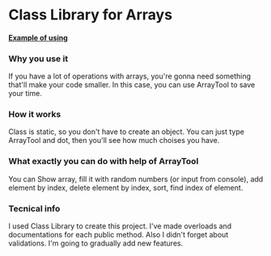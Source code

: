# Class Library for Arrays

#### [Example of using](https://github.com/teafr/Collection-of-practice/tree/practice_with_ref_out_and_enum)

### Why you use it
If you have a lot of operations with arrays, you're gonna need something that'll make your code smaller. 
In this case, you can use ArrayTool to save your time.

### How it works
Class is static, so you don't have to create an object.
You can just type ArrayTool and dot, then you'll see how much choises you have.

### What exactly you can do with help of ArrayTool
You can Show array, fill it with random numbers (or input from console), add element by index, delete element by index, sort, find index of element. 

### Tecnical info
I used Class Library to create this project. I've made overloads and documentations for each public method. 
Also I didn't forget about validations. I'm going to gradually add new features.
